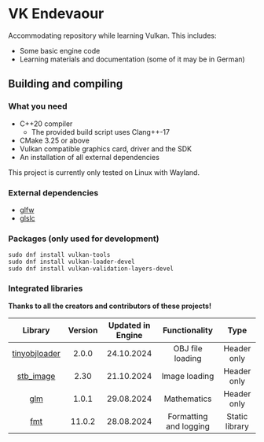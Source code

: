 # VK Endevaour

Accommodating repository while learning Vulkan. This includes:

- Some basic engine code
- Learning materials and documentation (some of it may be in German)

## Building and compiling

### What you need

- C++20 compiler
  - The provided build script uses Clang++-17
- CMake 3.25 or above
- Vulkan compatible graphics card, driver and the SDK
- An installation of all external dependencies

This project is currently only tested on Linux with Wayland.

### External dependencies

- [glfw](https://github.com/glfw/glfw)
- [glslc](https://github.com/google/shaderc?tab=readme-ov-file#downloads)

### Packages (only used for development)

    sudo dnf install vulkan-tools
    sudo dnf install vulkan-loader-devel
    sudo dnf install vulkan-validation-layers-devel

### Integrated libraries

**Thanks to all the creators and contributors of these projects!**

| **Library**                                                          | **Version** | **Updated in Engine** | **Functionality**           | **Type**       |
|:--------------------------------------------------------------------:|:-----------:|:---------------------:|:---------------------------:|:--------------:|
| [tinyobjloader](https://github.com/tinyobjloader/tinyobjloader)      | 2.0.0       | 24.10.2024            | OBJ file loading            | Header only    |
| [stb_image](https://github.com/nothings/stb/blob/master/stb_image.h) | 2.30        | 21.10.2024            | Image loading               | Header only    |
| [glm](https://github.com/g-truc/glm)                                 | 1.0.1       | 29.08.2024            | Mathematics                 | Header only    |
| [fmt](https://github.com/fmtlib/fmt)                                 | 11.0.2      | 28.08.2024            | Formatting and logging      | Static library |
